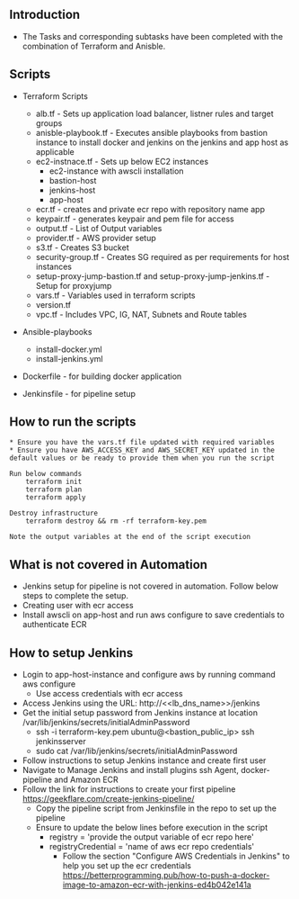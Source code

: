 ## Introduction
- The Tasks and corresponding subtasks have been completed with the combination of Terraform and Anisble. 
    
## Scripts
- Terraform Scripts
    - alb.tf - Sets up application load balancer, listner rules and target groups
    - anisble-playbook.tf - Executes ansible playbooks from bastion instance to install docker and jenkins on the jenkins and app host as applicable
    - ec2-instnace.tf - Sets up below EC2 instances
        - ec2-instance with awscli installation 
        - bastion-host
        - jenkins-host
        - app-host
    - ecr.tf - creates and private ecr repo with repository name app
    - keypair.tf -  generates keypair and pem file for access
    - output.tf - List of Output variables
    - provider.tf -  AWS provider setup
    - s3.tf - Creates S3 bucket  
    - security-group.tf -  Creates SG required as per requirements for host instances
    - setup-proxy-jump-bastion.tf and setup-proxy-jump-jenkins.tf -  Setup for proxyjump
    - vars.tf -  Variables used in terraform scripts
    - version.tf
    - vpc.tf - Includes VPC, IG, NAT, Subnets and Route tables
- Ansible-playbooks
    - install-docker.yml
    - install-jenkins.yml

- Dockerfile - for building docker application
- Jenkinsfile - for pipeline setup

## How to run the scripts
```
* Ensure you have the vars.tf file updated with required variables
* Ensure you have AWS_ACCESS_KEY and AWS_SECRET_KEY updated in the default values or be ready to provide them when you run the script

Run below commands
    terraform init
    terraform plan
    terraform apply

Destroy infrastructure
    terraform destroy && rm -rf terraform-key.pem

Note the output variables at the end of the script execution
```

## What is not covered in Automation
- Jenkins setup for pipeline is not covered in automation. Follow below steps to complete the setup.
- Creating user with ecr access
- Install awscli on app-host and run aws configure to save credentials to authenticate ECR

## How to setup Jenkins

- Login to app-host-instance and configure aws by running command aws configure
    - Use access credentials with ecr access
- Access Jenkins using the URL: http://<<lb_dns_name>>/jenkins
- Get the initial setup password from Jenkins instance at location /var/lib/jenkins/secrets/initialAdminPassword
    - ssh -i terraform-key.pem ubuntu@<bastion_public_ip> ssh jenkinsserver 
    - sudo cat /var/lib/jenkins/secrets/initialAdminPassword 
- Follow instructions to setup Jenkins instance and create first user
- Navigate to Manage Jenkins and install plugins ssh Agent, docker-pipeline and Amazon ECR
- Follow the link for instructions to create your first pipeline https://geekflare.com/create-jenkins-pipeline/
    - Copy the pipeline script from Jenkinsfile in the repo to set up the pipeline
    - Ensure to update the below lines before execution in the script
        - registry = 'provide the output variable of ecr repo here'
        - registryCredential = 'name of aws ecr repo credentials'
            - Follow the section "Configure AWS Credentials in Jenkins" to help you set up the ecr credentials https://betterprogramming.pub/how-to-push-a-docker-image-to-amazon-ecr-with-jenkins-ed4b042e141a
